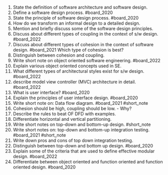 1. State the definition of software architecture and software design.
2. Define a software design process. #board_2020 
3. State the principle of software design process. #board_2020 
4. How do we transform an  informal design to a detailed design.
5. Mention and briefly discuss some of the software design principles.
6. Discuss about different types of coupling in the context of s/w design. #board_2022 
7. Discuss about different types of cohesion in the context of software design. #board_2021  Which type of cohesion is best?
8. Distinguish between cohesion and coupling.
9. Write short note on object oriented software engineering. #board_2022 
10. Explain various object oriented concepts used in SE.
11. What different types of architectural styles exist for s/w design. #board_2022 
12. describe model view controller (MVC) architecture in detail. #board_2022 
13. What is user interface? #board_2020 
14. Explain the principles of user interface design. #board_2020 
15. Write short note on: Data flow diagram. #board_2021 #short_note 
16. Cohesion should be high, coupling should be low. - Why?
17. Describe the rules to beat OF DFD with examples. 
18. Differentiate horizontal and vertical partitioning.
19. Write short notes on top-down and bottom-up design. #short_note 
20. Write short notes on: top-down and bottom-up integration testing. #board_2021 #short_note 
21. Write down pros and cons of top down integration testing.
22. Distinguish between top-down and bottom up design. #board_2020 
23. Explain some of the criteria that are used to define effective modular design. #board_2022 
24. Differentiate between object oriented and function oriented and function oriented design. #board_2020 